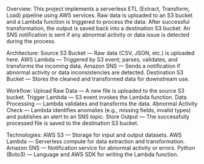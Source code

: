 Overview:
This project implements a serverless ETL (Extract, Transform, Load) pipeline using AWS services. Raw data is uploaded to an S3 bucket and a Lambda function is triggered to process the data. After successful transformation, the output is saved back into a destination S3 bucket. An SNS notification is sent if any abnormal activity or data issue is detected during the process.

 Architecture:
Source S3 Bucket — Raw data (CSV, JSON, etc.) is uploaded here.
AWS Lambda — Triggered by S3 event; parses, validates, and transforms the incoming data.
Amazon SNS — Sends a notification if abnormal activity or data inconsistencies are detected.
Destination S3 Bucket — Stores the cleaned and transformed data for downstream use.

Workflow:
Upload Raw Data — A new file is uploaded to the source S3 bucket.
Trigger Lambda — S3 event invokes the Lambda function.
Data Processing — Lambda validates and transforms the data.
Abnormal Activity Check — Lambda identifies anomalies (e.g., missing fields, invalid types) and publishes an alert to an SNS topic.
Store Output — The successfully processed file is saved to the destination S3 bucket.

Technologies:
AWS S3 — Storage for input and output datasets.
AWS Lambda — Serverless compute for data extraction and transformation.
Amazon SNS — Notification service for abnormal activity or errors.
Python (Boto3) — Language and AWS SDK for writing the Lambda function.
